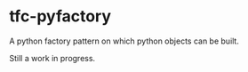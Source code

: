 # tfc-pyfactory
A python factory pattern on which python objects can be built.

Still a work in progress.
